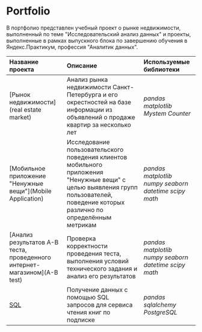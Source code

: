  # Portfolio

В портфолио представлен  учебный проект о рынке недвижимости, выполненный по теме "Исследовательский анализ данных" и проекты, выполненные в рамках выпускного блока по завершению обучения в Яндекс.Практикум, профессия "Аналитик данных". 

| Название проекта | Описание | Используемые библиотеки | 
| :---------------------- | :---------------------- | :---------------------- |
| [Рынок недвижимости](real estate market) | Анализ рынка недвижимости Санкт-Петербурга и его окрестностей на базе информации из объявлений о продаже квартир за несколько лет| *pandas* *matplotlib* *Mystem* *Counter*|
| [Мобильное приложение "Ненужные вещи"](Mobile Application) | Исследование пользовательского поведения клиентов мобильного приложения "Ненужные вещи" с целью выявления групп пользователей, поведение которых различно по определённым метрикам| *pandas* *matplotlib* *numpy* *seaborn* *datetime* *scipy* *math*|
| [Анализ результатов А-В теста, проведенного интернет-магазином](A-B test) | Проверка корректности проведения теста, выполнения условий технического задания и анализ его результатов| *pandas* *matplotlib* *numpy* *seaborn* *datetime* *scipy* *math*|
| [SQL](SQL) | Получение данных с помощью SQL запросов для сервиса чтения книг по подписке| *pandas* *sqlalchemy* *PostgreSQL*| 